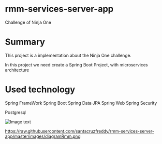 # rmm-services-server-app
Challenge of Ninja One

# Summary

This project is a implementation about the Ninja One challenge.

In this project we need create a Spring Boot Project, with microservices architecture 

# Used technology

Spring FrameWork
Spring Boot
Spring Data JPA
Spring Web
Spring Security

Postgresql  

![Image text](https://github.com/santacruzfreddy/rmm-services-server-app/blob/master/images/diagramRmm.png)

https://raw.githubusercontent.com/santacruzfreddy/rmm-services-server-app/master/images/diagramRmm.png
